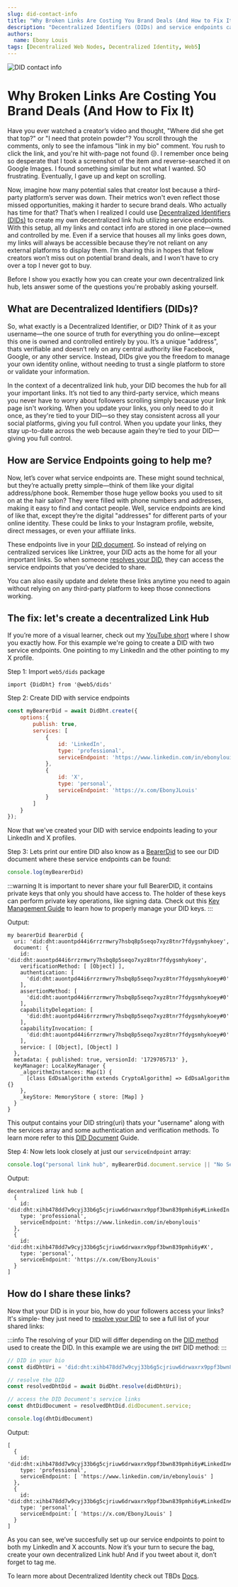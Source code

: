 ```yaml
---
slug: did-contact-info
title: "Why Broken Links Are Costing You Brand Deals (And How to Fix It)"
description: "Decentralized Identifiers (DIDs) and service endpoints can keep your links accessible even during third-party outages. Ensuring you're in full control of your online presence."
authors:
  name: Ebony Louis
tags: [Decentralized Web Nodes, Decentralized Identity, Web5]
---
```


<head>
  <meta property="og:title" content="Why Broken Links Are Costing You Brand Deals (And How to Fix It)" />
  <meta property="og:type" content="website" />
  <meta property="og:url" content='https://developer.tbd.website/blog/did-contact-info' />
  <meta name="og:description" content="Decentralized Identifiers (DIDs) and service endpoints can keep your links accessible even during third-party outages. Ensuring you're in full control of your online presence." />
  <meta property="og:image" content="https://developer.tbd.website/assets/images/did-contact-info-ecb7a2e8fc024bcbb4422cc0361c5fac.png" /> 

  <meta name="twitter:card" content="summary_large_image" />
  <meta property="twitter:domain" content="developer.tbd.website" />
  <meta name="twitter:site" content="@tbdevs" />
  <meta name="twitter:title" content="Why Broken Links Are Costing You Brand Deals (And How to Fix It)"/>
  <meta property="twitter:url" content='https://developer.tbd.website/blog/did-contact-info' /> 
  <meta name="twitter:description" content="Decentralized Identifiers (DIDs) and service endpoints can keep your links accessible even during third-party outages. Ensuring you're in full control of your online presence." />
  <meta name="twitter:image" content="https://developer.tbd.website/assets/images/did-contact-info-ecb7a2e8fc024bcbb4422cc0361c5fac.png" />

  <link rel="apple-touch-icon" href="https://developer.tbd.website/img/tbd-fav-icon-main.png" />
</head>

![DID contact info](/img/did-contact-info.png)

# Why Broken Links Are Costing You Brand Deals (And How to Fix It)


Have you ever watched a creator’s video and thought, "Where did she get that top?" or "I need that protein powder"? You scroll through the comments, only to see the infamous "link in my bio" comment. You rush to click the link, and you're hit with-page not found 😒. I remember once being so desperate that I took a screenshot of the item and reverse-searched it on Google Images. I found something similar but not what I wanted. SO frustrating. Eventually, I gave up and kept on scrolling.

<!--truncate-->

Now, imagine how many potential sales that creator lost because a third-party platform’s server was down. Their metrics won't even reflect those missed opportunities, making it harder to secure brand deals. Who actually has time for that? That’s when I realized I could use [Decentralized Identifiers (DIDs)](https://developer.tbd.website/docs/web5/decentralized-identifiers/what-are-dids) to create my own decentralized link hub utilizing service endpoints. With this setup, all my links and contact info are stored in one place—owned and controlled by me. Even if a service that houses all my links goes down, my links will always be accessible because they’re not reliant on any external platforms to display them. I’m sharing this in hopes that fellow creators won’t miss out on potential brand deals, and I won't have to cry over a top I never got to buy.

Before I show you exactly how you can create your own decentralized link hub, lets answer some of the questions you're probably asking yourself. 

## What are Decentralized Identifiers (DIDs)?

So, what exactly is a Decentralized Identifier, or DID? Think of it as your username—the one source of truth for everything you do online—except this one is owned and controlled entirely by you. It’s a unique "address", thats verifiable and doesn’t rely on any central authority like Facebook, Google, or any other service. Instead, DIDs give you the freedom to manage your own identity online, without needing to trust a single platform to store or validate your information.

In the context of a decentralized link hub, your DID becomes the hub for all your important links. It’s not tied to any third-party service, which means you never have to worry about followers scrolling simply because your link page isn't working. When you update your links, you only need to do it once, as they're tied to your DID—so they stay consistent across all your social platforms, giving you full control. When you update your links, they stay up-to-date across the web because again they’re tied to your DID—giving you full control.

## How are Service Endpoints going to help me? 

Now, let’s cover what service endpoints are. These might sound technical, but they’re actually pretty simple—think of them like your digital address/phone book. Remember those huge yellow books you used to sit on at the hair salon? They were filled with phone numbers and addresses, making it easy to find and contact people. Well, service endpoints are kind of like that, except they’re the digital "addresses" for different parts of your online identity. These could be links to your Instagram profile, website, direct messages, or even your affiliate links.

These endpoints live in your [DID document](https://developer.tbd.website/docs/web5/decentralized-identifiers/did_documents#what-is-a-did-document). So instead of relying on centralized services like Linktree, your DID acts as the home for all your important links. So when someone [resolves your DID](https://developer.tbd.website/docs/web5/decentralized-identifiers/how-to-resolve-a-did), they can access the service endpoints that you’ve decided to share.

You can also easily update and delete these links anytime you need to again without relying on any third-party platform to keep those connections working.

## The fix: let's create a decentralized Link Hub

If you’re more of a visual learner, check out my [YouTube short](https://youtube.com/shorts/knYteCFYuno) where I show you exactly how. For this example we're going to create a DID with two service endpoints. One pointing to my LinkedIn and the other pointing to my X profile. 

Step 1: Import `web5/dids` package 

```
import {DidDht} from '@web5/dids'
```

Step 2: Create DID with service endpoints

```javascript
const myBearerDid = await DidDht.create({
    options:{
        publish: true,
        services: [
            {
                id: 'LinkedIn',
                type: 'professional',
                serviceEndpoint: 'https://www.linkedin.com/in/ebonylouis'
            },
            {
                id: 'X',
                type: 'personal',
                serviceEndpoint: 'https://x.com/EbonyJLouis'
            }
        ]
    }
});
```

Now that we've created your DID with service endpoints leading to your LinkedIn and X profiles.

Step 3: Lets print our entire DID also know as a [BearerDid](https://developer.tbd.website/docs/glossary/#bearer-did) to see our DID document where these service endpoints can be found: 

```javascript 
console.log(myBearerDid)
```
:::warning
It is important to never share your full BearerDID, it contains private keys that only you should have access to. The holder of these keys can perform private key operations, like signing data. Check out this [Key Management Guide](https://developer.tbd.website/docs/web5/decentralized-identifiers/key-management) to learn how to properly manage your DID keys. 
:::

Output: 

```jsonld
my bearerDid BearerDid {
  uri: 'did:dht:auontpd44i6rrzrmwry7hsbq8p5seqo7xyz8tnr7fdygsmhykoey',
  document: {
    id: 'did:dht:auontpd44i6rrzrmwry7hsbq8p5seqo7xyz8tnr7fdygsmhykoey',
    verificationMethod: [ [Object] ],
    authentication: [
      'did:dht:auontpd44i6rrzrmwry7hsbq8p5seqo7xyz8tnr7fdygsmhykoey#0'
    ],
    assertionMethod: [
      'did:dht:auontpd44i6rrzrmwry7hsbq8p5seqo7xyz8tnr7fdygsmhykoey#0'
    ],
    capabilityDelegation: [
      'did:dht:auontpd44i6rrzrmwry7hsbq8p5seqo7xyz8tnr7fdygsmhykoey#0'
    ],
    capabilityInvocation: [
      'did:dht:auontpd44i6rrzrmwry7hsbq8p5seqo7xyz8tnr7fdygsmhykoey#0'
    ],
    service: [ [Object], [Object] ]
  },
  metadata: { published: true, versionId: '1729705713' },
  keyManager: LocalKeyManager {
    _algorithmInstances: Map(1) {
      [class EdDsaAlgorithm extends CryptoAlgorithm] => EdDsaAlgorithm {}
    },
    _keyStore: MemoryStore { store: [Map] }
  }
}
```
This output contains your DID string(uri) thats your "username" along with the services array and some authentication and verification methods. To learn more refer to this [DID Document](https://developer.tbd.website/docs/web5/decentralized-identifiers/did_documents) Guide. 

Step 4: Now lets look closely at just our `serviceEndpoint` array: 

```javascript 
console.log("personal link hub", myBearerDid.document.service || "No Services Found");
```

Output:

```jsonld
decentralized link hub [
  {
    id: 'did:dht:xihb478dd7w9cyj33b6g5cjriuw6drwaxrx9ppf3bwn839pmhi6y#LinkedIn',
    type: 'professional',
    serviceEndpoint: 'https://www.linkedin.com/in/ebonylouis'
  },
  {
    id: 'did:dht:xihb478dd7w9cyj33b6g5cjriuw6drwaxrx9ppf3bwn839pmhi6y#X',
    type: 'personal',
    serviceEndpoint: 'https://x.com/EbonyJLouis'
  }
]
```

## How do I share these links? 
Now that your DID is in your bio, how do your followers access your links? It's simple- they just need to [resolve your DID](https://developer.tbd.website/docs/web5/decentralized-identifiers/how-to-resolve-a-did) to see a full list of your shared links: 

:::info
The resolving of your DID will differ depending on the [DID method](https://developer.tbd.website/docs/glossary#did-method) used to create the DID. In this example we are using the `DHT` DID method:
:::

```javascript
// DID in your bio
const didDhtUri = 'did:dht:xihb478dd7w9cyj33b6g5cjriuw6drwaxrx9ppf3bwn839pmhi6y'

// resolve the DID
const resolvedDhtDid = await DidDht.resolve(didDhtUri);

// access the DID Document's service links
const dhtDidDocument = resolvedDhtDid.didDocument.service;

console.log(dhtDidDocument)
```
Output:

```jsonld 
[
  {
    id: 'did:dht:xihb478dd7w9cyj33b6g5cjriuw6drwaxrx9ppf3bwn839pmhi6y#LinkedIn#LinkedIn',
    type: 'professional',
    serviceEndpoint: [ 'https://www.linkedin.com/in/ebonylouis' ]
  },
  {
    id: 'did:dht:xihb478dd7w9cyj33b6g5cjriuw6drwaxrx9ppf3bwn839pmhi6y#LinkedIn#X',
    type: 'personal',
    serviceEndpoint: [ 'https://x.com/EbonyJLouis' ]
  }
]
```

As you can see, we’ve succesfully set up our service endpoints to point to both my LinkedIn and X accounts. Now it’s your turn to secure the bag, create your own decentralized Link hub! And if you tweet about it, don’t forget to tag me.

To learn more about Decentralized Identity check out TBDs [Docs](https://developer.tbd.website/docs/). 
